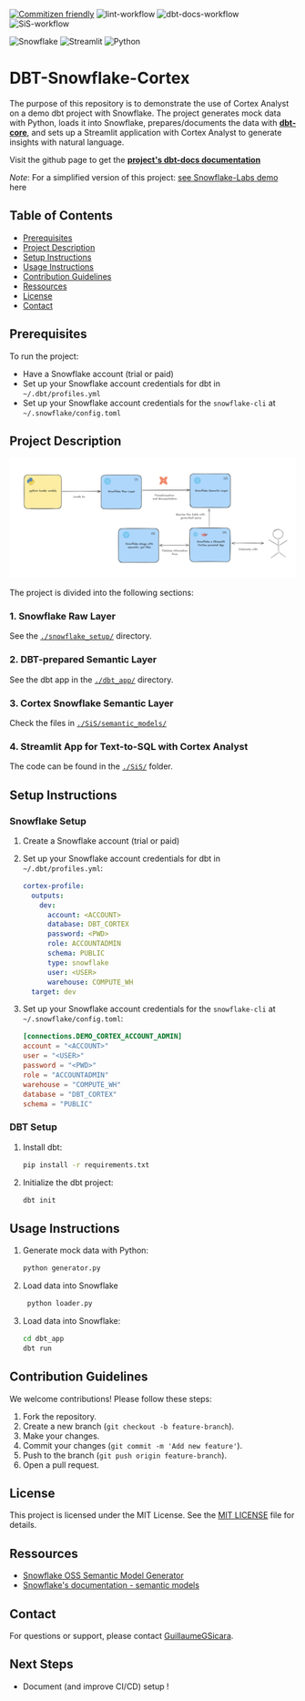 [![Commitizen friendly](https://img.shields.io/badge/commitizen-friendly-brightgreen.svg)](http://commitizen.github.io/cz-cli/) ![lint-workflow](https://github.com/GuillaumeGSicara/dbt-snowflake-cortex/actions/workflows/lint.yml/badge.svg) ![dbt-docs-workflow](https://github.com/GuillaumeGSicara/dbt-snowflake-cortex/actions/workflows/generate-docs.yml/badge.svg) ![SiS-workflow](https://github.com/GuillaumeGSicara/dbt-snowflake-cortex/actions/workflows/streamlit-snowflake.yml/badge.svg)

![Snowflake](https://a11ybadges.com/badge?logo=snowflake) ![Streamlit](https://a11ybadges.com/badge?logo=streamlit) ![Python](https://a11ybadges.com/badge?logo=python)


# **DBT-Snowflake-Cortex**

The purpose of this repository is to demonstrate the use of Cortex Analyst on a demo dbt project with Snowflake. The project generates mock data with Python, loads it into Snowflake, prepares/documents the data with [**dbt-core**](https://docs.getdbt.com/docs/core/about-core-setup), and sets up a Streamlit application with Cortex Analyst to generate insights with natural language.

Visit the github page to get the [**project's dbt-docs documentation**](https://guillaumegsicara.github.io/dbt-snowflake-cortex/#!/overview)

_Note_: For a simplified version of this project: [see Snowflake-Labs demo](https://github.com/Snowflake-Labs/sfguide-getting-started-with-cortex-analyst) here

## Table of Contents
- [Prerequisites](#prerequisites)
- [Project Description](#project-description)
- [Setup Instructions](#setup-instructions)
- [Usage Instructions](#usage-instructions)
- [Contribution Guidelines](#contribution-guidelines)
- [Ressources](#ressources)
- [License](#license)
- [Contact](#contact)

## Prerequisites

To run the project:
- Have a Snowflake account (trial or paid)
- Set up your Snowflake account credentials for dbt in `~/.dbt/profiles.yml`
- Set up your Snowflake account credentials for the `snowflake-cli` at `~/.snowflake/config.toml`

## Project Description

![Project Setup Diagram](./img/project_setup_diagram.png)

The project is divided into the following sections:

### 1. Snowflake Raw Layer
See the [`./snowflake_setup/`](./snowflake_setup/) directory.

### 2. DBT-prepared Semantic Layer
See the dbt app in the [`./dbt_app/`](./dbt_app/) directory.

### 3. Cortex Snowflake Semantic Layer
Check the files in [`./SiS/semantic_models/`](./SiS/semantic_models/)

### 4. Streamlit App for Text-to-SQL with Cortex Analyst
The code can be found in the [`./SiS/`](./SiS/app/) folder.

## Setup Instructions

### Snowflake Setup
1. Create a Snowflake account (trial or paid)
2. Set up your Snowflake account credentials for dbt in `~/.dbt/profiles.yml`:

    ```yaml
    cortex-profile:
      outputs:
        dev:
          account: <ACCOUNT>
          database: DBT_CORTEX
          password: <PWD>
          role: ACCOUNTADMIN
          schema: PUBLIC
          type: snowflake
          user: <USER>
          warehouse: COMPUTE_WH
      target: dev
    ```
3. Set up your Snowflake account credentials for the `snowflake-cli` at `~/.snowflake/config.toml`:
    ```toml
    [connections.DEMO_CORTEX_ACCOUNT_ADMIN]
    account = "<ACCOUNT>"
    user = "<USER>"
    password = "<PWD>"
    role = "ACCOUNTADMIN"
    warehouse = "COMPUTE_WH"
    database = "DBT_CORTEX"
    schema = "PUBLIC"
    ```

### DBT Setup
1. Install dbt:
    ```sh
    pip install -r requirements.txt
    ```
2. Initialize the dbt project:
    ```sh
    dbt init
    ```

## Usage Instructions

1. Generate mock data with Python:
    ```sh
    python generator.py
    ```
2. Load data into Snowflake
   ```sh
    python loader.py
   ```
2. Load data into Snowflake:
    ```sh
    cd dbt_app
    dbt run
    ```

## Contribution Guidelines

We welcome contributions! Please follow these steps:
1. Fork the repository.
2. Create a new branch (`git checkout -b feature-branch`).
3. Make your changes.
4. Commit your changes (`git commit -m 'Add new feature'`).
5. Push to the branch (`git push origin feature-branch`).
6. Open a pull request.

## License

This project is licensed under the MIT License. See the [MIT LICENSE](LICENSE.md) file for details.


## Ressources

- [Snowflake OSS Semantic Model Generator](https://github.com/Snowflake-Labs/semantic-model-generator)
- [Snowflake's documentation - semantic models](https://docs.snowflake.com/en/user-guide/snowflake-cortex/cortex-analyst/semantic-model-spec)


## Contact

For questions or support, please contact [GuillaumeGSicara](mailto:guillaume.gonde@sicara.com).


## Next Steps

- Document (and improve CI/CD) setup !